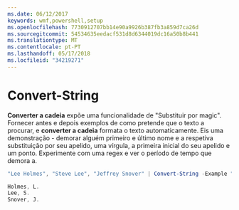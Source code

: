 ```yaml
---
ms.date: 06/12/2017
keywords: wmf,powershell,setup
ms.openlocfilehash: 7730912707bb14e90a9926b387fb3a859d7ca26d
ms.sourcegitcommit: 54534635eedacf531d8d6344019dc16a50b8b441
ms.translationtype: MT
ms.contentlocale: pt-PT
ms.lasthandoff: 05/17/2018
ms.locfileid: "34219271"
---
```

# <a name="convert-string"></a>Convert-String
**Converter a cadeia** expõe uma funcionalidade de "Substituir por magic". Fornecer antes e depois exemplos de como pretende que o texto a procurar, e **converter a cadeia** formata o texto automaticamente. Eis uma demonstração - demorar alguém primeiro e último nome e a respetiva substituição por seu apelido, uma vírgula, a primeira inicial do seu apelido e um ponto. Experimente com uma regex e ver o período de tempo que demora a.

```powershell
"Lee Holmes", "Steve Lee", "Jeffrey Snover" | Convert-String -Example "Bill Gates=Gates, B.","John Smith=Smith, J."

Holmes, L.
Lee, S.
Snover, J.
```

